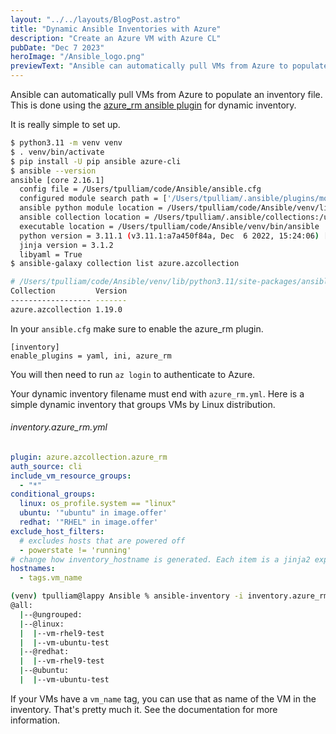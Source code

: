 ```yaml
---
layout: "../../layouts/BlogPost.astro"
title: "Dynamic Ansible Inventories with Azure"
description: "Create an Azure VM with Azure CL"
pubDate: "Dec 7 2023"
heroImage: "/Ansible_logo.png"
previewText: "Ansible can automatically pull VMs from Azure to populate an inventory file. This is done using the azure_rm ansible plugin for dynamic inventory."
---
```


Ansible can automatically pull VMs from Azure to populate an inventory file. This is done using the [azure_rm ansible plugin](https://docs.ansible.com/ansible/latest/collections/azure/azcollection/azure_rm_inventory.html) for dynamic inventory.

It is really simple to set up.

```bash
$ python3.11 -m venv venv
$ . venv/bin/activate
$ pip install -U pip ansible azure-cli
$ ansible --version
ansible [core 2.16.1]
  config file = /Users/tpulliam/code/Ansible/ansible.cfg
  configured module search path = ['/Users/tpulliam/.ansible/plugins/modules', '/usr/share/ansible/plugins/modules']
  ansible python module location = /Users/tpulliam/code/Ansible/venv/lib/python3.11/site-packages/ansible
  ansible collection location = /Users/tpulliam/.ansible/collections:/usr/share/ansible/collections
  executable location = /Users/tpulliam/code/Ansible/venv/bin/ansible
  python version = 3.11.1 (v3.11.1:a7a450f84a, Dec  6 2022, 15:24:06) [Clang 13.0.0 (clang-1300.0.29.30)] (/Users/tpulliam/code/Ansible/venv/bin/python3.11)
  jinja version = 3.1.2
  libyaml = True
$ ansible-galaxy collection list azure.azcollection

# /Users/tpulliam/code/Ansible/venv/lib/python3.11/site-packages/ansible_collections
Collection         Version
------------------ -------
azure.azcollection 1.19.0
```

In your `ansible.cfg` make sure to enable the azure_rm plugin.

```
[inventory]
enable_plugins = yaml, ini, azure_rm
```

You will then need to run `az login` to authenticate to Azure.

Your dynamic inventory filename must end with `azure_rm.yml`. Here is a simple dynamic inventory that groups VMs by Linux distribution.

###### inventory.azure_rm.yml

```yaml
plugin: azure.azcollection.azure_rm
auth_source: cli
include_vm_resource_groups:
  - "*"
conditional_groups:
  linux: os_profile.system == "linux"
  ubuntu: '"ubuntu" in image.offer'
  redhat: '"RHEL" in image.offer'
exclude_host_filters:
  # excludes hosts that are powered off
  - powerstate != 'running'
# change how inventory_hostname is generated. Each item is a jinja2 expression similar to hostvar_expressions.
hostnames:
  - tags.vm_name
```

```bash
(venv) tpulliam@lappy Ansible % ansible-inventory -i inventory.azure_rm.yml --graph
@all:
  |--@ungrouped:
  |--@linux:
  |  |--vm-rhel9-test
  |  |--vm-ubuntu-test
  |--@redhat:
  |  |--vm-rhel9-test
  |--@ubuntu:
  |  |--vm-ubuntu-test
```

If your VMs have a `vm_name` tag, you can use that as name of the VM in the inventory. That's pretty much it. See the documentation for more information.
